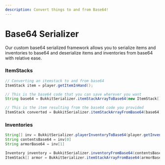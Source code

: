 ```yaml
---
description: Convert things to and from Base64!
---
```


# Base64 Serializer

Our custom base64 serialized framework allows you to serialize items and inventories to base64 and deserialize items and inventories from base64 with relative ease.

### ItemStacks

```java
// Converting an itemstack to and from base64
ItemStack item = player.getItemInHand();

// This is the base64 code that you can save wherever you want
String base64 = BukkitSerializer.itemStackArrayToBase64(new ItemStack[]{item})

// This is the item resulting from the base64 code you provided
ItemStack converted = BukkitSerializer.itemStackArrayFromBase64(base64)[0];
```

### Inventories

```java
String[] inv = BukkitSerializer.playerInventoryToBase64(player.getInventory());
String contentsBase64 = inv[0]
String armorBase64 = inv[1]

Inventory inventory = BukkitSerializer.inventoryFromBase64(contentsBase64);
ItemStack[] armor = BukkitSerializer.itemStackArrayFromBase64(armorBase64);
```
